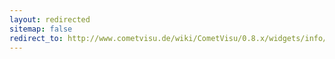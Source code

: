 ```yaml
---
layout: redirected
sitemap: false
redirect_to: http://www.cometvisu.de/wiki/CometVisu/0.8.x/widgets/info/de/
---
```


